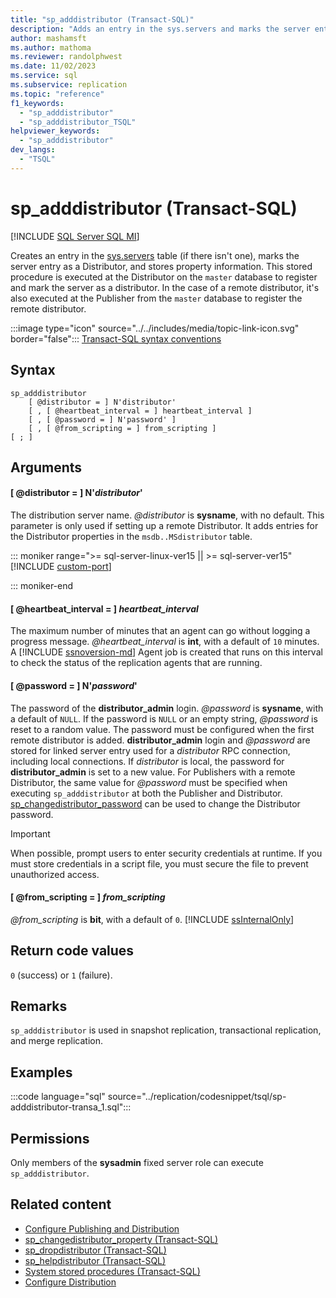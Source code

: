 ```yaml
---
title: "sp_adddistributor (Transact-SQL)"
description: "Adds an entry in the sys.servers and marks the server entry as a Distributor, storing property information."
author: mashamsft
ms.author: mathoma
ms.reviewer: randolphwest
ms.date: 11/02/2023
ms.service: sql
ms.subservice: replication
ms.topic: "reference"
f1_keywords:
  - "sp_adddistributor"
  - "sp_adddistributor_TSQL"
helpviewer_keywords:
  - "sp_adddistributor"
dev_langs:
  - "TSQL"
---
```

# sp_adddistributor (Transact-SQL)

[!INCLUDE [SQL Server SQL MI](../../includes/applies-to-version/sql-asdbmi.md)]

Creates an entry in the [sys.servers](../system-catalog-views/sys-servers-transact-sql.md) table (if there isn't one), marks the server entry as a Distributor, and stores property information. This stored procedure is executed at the Distributor on the `master` database to register and mark the server as a distributor. In the case of a remote distributor, it's also executed at the Publisher from the `master` database to register the remote distributor.

:::image type="icon" source="../../includes/media/topic-link-icon.svg" border="false"::: [Transact-SQL syntax conventions](../../t-sql/language-elements/transact-sql-syntax-conventions-transact-sql.md)

## Syntax

```syntaxsql
sp_adddistributor
    [ @distributor = ] N'distributor'
    [ , [ @heartbeat_interval = ] heartbeat_interval ]
    [ , [ @password = ] N'password' ]
    [ , [ @from_scripting = ] from_scripting ]
[ ; ]
```

## Arguments

#### [ @distributor = ] N'*distributor*'

The distribution server name. *@distributor* is **sysname**, with no default. This parameter is only used if setting up a remote Distributor. It adds entries for the Distributor properties in the `msdb..MSdistributor` table.

<!--SQL Server 2019 on Linux-->
::: moniker range=">= sql-server-linux-ver15 || >= sql-server-ver15"
[!INCLUDE [custom-port](includes/custom-port.md)]

::: moniker-end

#### [ @heartbeat_interval = ] *heartbeat_interval*

The maximum number of minutes that an agent can go without logging a progress message. *@heartbeat_interval* is **int**, with a default of `10` minutes. A [!INCLUDE [ssnoversion-md](../../includes/ssnoversion-md.md)] Agent job is created that runs on this interval to check the status of the replication agents that are running.

#### [ @password = ] N'*password*'

The password of the **distributor_admin** login. *@password* is **sysname**, with a default of `NULL`. If the password is `NULL` or an empty string, *@password* is reset to a random value. The password must be configured when the first remote distributor is added. **distributor_admin** login and *@password* are stored for linked server entry used for a *distributor* RPC connection, including local connections. If *distributor* is local, the password for **distributor_admin** is set to a new value. For Publishers with a remote Distributor, the same value for *@password* must be specified when executing `sp_adddistributor` at both the Publisher and Distributor. [sp_changedistributor_password](sp-changedistributor-password-transact-sql.md) can be used to change the Distributor password.

> [!IMPORTANT]  
> When possible, prompt users to enter security credentials at runtime. If you must store credentials in a script file, you must secure the file to prevent unauthorized access.

#### [ @from_scripting = ] *from_scripting*

*@from_scripting* is **bit**, with a default of `0`. [!INCLUDE [ssInternalOnly](../../includes/ssinternalonly-md.md)]

## Return code values

`0` (success) or `1` (failure).

## Remarks

`sp_adddistributor` is used in snapshot replication, transactional replication, and merge replication.

## Examples

:::code language="sql" source="../replication/codesnippet/tsql/sp-adddistributor-transa_1.sql":::

## Permissions

Only members of the **sysadmin** fixed server role can execute `sp_adddistributor`.

## Related content

- [Configure Publishing and Distribution](../replication/configure-publishing-and-distribution.md)
- [sp_changedistributor_property (Transact-SQL)](sp-changedistributor-property-transact-sql.md)
- [sp_dropdistributor (Transact-SQL)](sp-dropdistributor-transact-sql.md)
- [sp_helpdistributor (Transact-SQL)](sp-helpdistributor-transact-sql.md)
- [System stored procedures (Transact-SQL)](system-stored-procedures-transact-sql.md)
- [Configure Distribution](../replication/configure-distribution.md)
